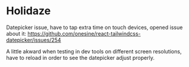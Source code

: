 # Holidaze

Datepicker issue, have to tap extra time on touch devices, opened issue about it: https://github.com/onesine/react-tailwindcss-datepicker/issues/254

A little akward when testing in dev tools on different screen resolutions, have to reload in order to see the datepicker adjust properly.

